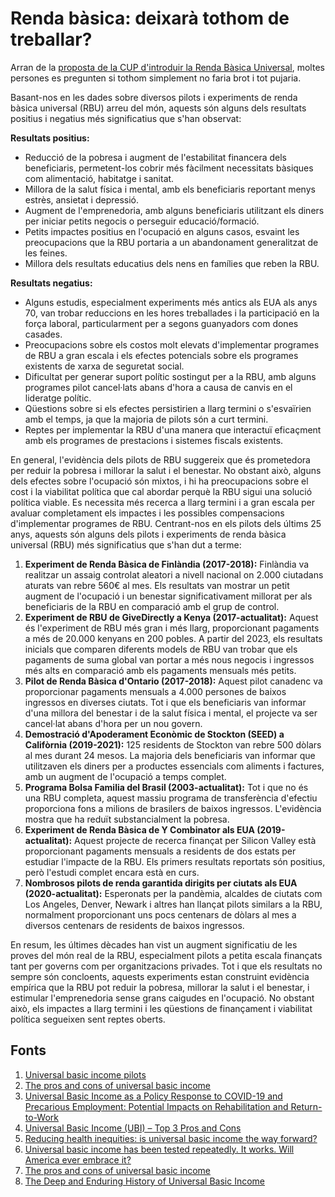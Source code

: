 <!--
tags: [ "basic income", "ai-assisted summary" ]
date_created: "2024-04-10T21:09:00+02:00"
-->

# Renda bàsica: deixarà tothom de treballar?

Arran de la [proposta de la CUP d'introduir la Renda Bàsica Universal](https://cup.cat/el-pla-independitzat-i-la-renda-basica-universal-dues-apostes-clau-de-la-cup-per-fer-front-a-la-crisi-socioeconomica-que-viu-el-pais/), moltes persones es pregunten si tothom simplement no faria brot i tot pujaria.

Basant-nos en les dades sobre diversos pilots i experiments de renda bàsica universal (RBU) arreu del món, aquests són alguns dels resultats positius i negatius més significatius que s'han observat:

**Resultats positius:**

- Reducció de la pobresa i augment de l'estabilitat financera dels beneficiaris, permetent-los cobrir més fàcilment necessitats bàsiques com alimentació, habitatge i sanitat.
- Millora de la salut física i mental, amb els beneficiaris reportant menys estrès, ansietat i depressió.
- Augment de l'emprenedoria, amb alguns beneficiaris utilitzant els diners per iniciar petits negocis o perseguir educació/formació.
- Petits impactes positius en l'ocupació en alguns casos, esvaint les preocupacions que la RBU portaria a un abandonament generalitzat de les feines.
- Millora dels resultats educatius dels nens en famílies que reben la RBU.

**Resultats negatius:**

- Alguns estudis, especialment experiments més antics als EUA als anys 70, van trobar reduccions en les hores treballades i la participació en la força laboral, particularment per a segons guanyadors com dones casades.
- Preocupacions sobre els costos molt elevats d'implementar programes de RBU a gran escala i els efectes potencials sobre els programes existents de xarxa de seguretat social.
- Dificultat per generar suport polític sostingut per a la RBU, amb alguns programes pilot cancel·lats abans d'hora a causa de canvis en el lideratge polític.
- Qüestions sobre si els efectes persistirien a llarg termini o s'esvaïrien amb el temps, ja que la majoria de pilots són a curt termini.
- Reptes per implementar la RBU d'una manera que interactuï eficaçment amb els programes de prestacions i sistemes fiscals existents.

En general, l'evidència dels pilots de RBU suggereix que és prometedora per reduir la pobresa i millorar la salut i el benestar. No obstant això, alguns dels efectes sobre l'ocupació són mixtos, i hi ha preocupacions sobre el cost i la viabilitat política que cal abordar perquè la RBU sigui una solució política viable. Es necessita més recerca a llarg termini i a gran escala per avaluar completament els impactes i les possibles compensacions d'implementar programes de RBU. Centrant-nos en els pilots dels últims 25 anys, aquests són alguns dels pilots i experiments de renda bàsica universal (RBU) més significatius que s'han dut a terme:

1. **Experiment de Renda Bàsica de Finlàndia (2017-2018):** Finlàndia va realitzar un assaig controlat aleatori a nivell nacional on 2.000 ciutadans aturats van rebre 560€ al mes. Els resultats van mostrar un petit augment de l'ocupació i un benestar significativament millorat per als beneficiaris de la RBU en comparació amb el grup de control.
2. **Experiment de RBU de GiveDirectly a Kenya (2017-actualitat):** Aquest és l'experiment de RBU més gran i més llarg, proporcionant pagaments a més de 20.000 kenyans en 200 pobles. A partir del 2023, els resultats inicials que comparen diferents models de RBU van trobar que els pagaments de suma global van portar a més nous negocis i ingressos més alts en comparació amb els pagaments mensuals més petits.
3. **Pilot de Renda Bàsica d'Ontario (2017-2018):** Aquest pilot canadenc va proporcionar pagaments mensuals a 4.000 persones de baixos ingressos en diverses ciutats. Tot i que els beneficiaris van informar d'una millora del benestar i de la salut física i mental, el projecte va ser cancel·lat abans d'hora per un nou govern.
4. **Demostració d'Apoderament Econòmic de Stockton (SEED) a Califòrnia (2019-2021):** 125 residents de Stockton van rebre 500 dòlars al mes durant 24 mesos. La majoria dels beneficiaris van informar que utilitzaven els diners per a productes essencials com aliments i factures, amb un augment de l'ocupació a temps complet.
5. **Programa Bolsa Familia del Brasil (2003-actualitat):** Tot i que no és una RBU completa, aquest massiu programa de transferència d'efectiu proporciona fons a milions de brasilers de baixos ingressos. L'evidència mostra que ha reduït substancialment la pobresa.
6. **Experiment de Renda Bàsica de Y Combinator als EUA (2019-actualitat):** Aquest projecte de recerca finançat per Silicon Valley està proporcionant pagaments mensuals a residents de dos estats per estudiar l'impacte de la RBU. Els primers resultats reportats són positius, però l'estudi complet encara està en curs.
7. **Nombrosos pilots de renda garantida dirigits per ciutats als EUA (2020-actualitat):** Esperonats per la pandèmia, alcaldes de ciutats com Los Angeles, Denver, Newark i altres han llançat pilots similars a la RBU, normalment proporcionant uns pocs centenars de dòlars al mes a diversos centenars de residents de baixos ingressos.

En resum, les últimes dècades han vist un augment significatiu de les proves del món real de la RBU, especialment pilots a petita escala finançats tant per governs com per organitzacions privades. Tot i que els resultats no sempre són concloents, aquests experiments estan construint evidència empírica que la RBU pot reduir la pobresa, millorar la salut i el benestar, i estimular l'emprenedoria sense grans caigudes en l'ocupació. No obstant això, els impactes a llarg termini i les qüestions de finançament i viabilitat política segueixen sent reptes oberts.

## Fonts

1. [Universal basic income pilots](https://en.wikipedia.org/wiki/Universal_basic_income_pilots)
2. [The pros and cons of universal basic income](https://www.penguin.co.uk/articles/2021/02/universal-basic-income-pros-cons)
3. [Universal Basic Income as a Policy Response to COVID-19 and Precarious Employment: Potential Impacts on Rehabilitation and Return-to-Work](https://www.ncbi.nlm.nih.gov/pmc/articles/PMC7439237/)
4. [Universal Basic Income (UBI) – Top 3 Pros and Cons](https://www.procon.org/headlines/universal-basic-income-top-3-pros-and-cons/)
5. [Reducing health inequities: is universal basic income the way forward?](https://academic.oup.com/jpubhealth/article/40/1/3/2966187)
6. [Universal basic income has been tested repeatedly. It works. Will America ever embrace it?](https://www.washingtonpost.com/magazine/2022/10/24/universal-basic-income/)
7. [The pros and cons of universal basic income](https://college.unc.edu/2021/03/universal-basic-income/)
8. [The Deep and Enduring History of Universal Basic Income](https://thereader.mitpress.mit.edu/the-deep-and-enduring-history-of-universal-basic-income/)
